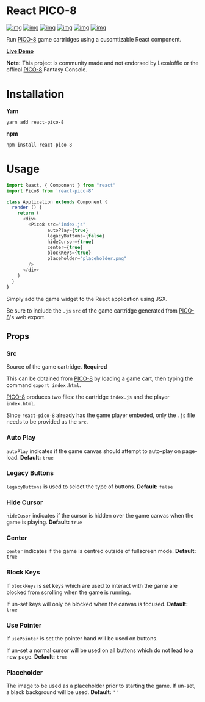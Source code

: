 React PICO-8
===========
[![img](https://wdp9fww0r9.execute-api.us-west-2.amazonaws.com/production/badge/woofers/react-pico-8)](https://wdp9fww0r9.execute-api.us-west-2.amazonaws.com/production/results/woofers/react-pico-8) [![img](https://david-dm.org/woofers/react-pico-8.svg)](https://www.npmjs.com/package/react-pico-8) [![img](https://badge.fury.io/js/react-pico-8.svg)](https://www.npmjs.com/package/react-pico-8) [![img](https://img.shields.io/npm/dt/react-pico-8.svg)](https://www.npmjs.com/package/react-pico-8) [![img](https://img.shields.io/npm/l/react-pico-8.svg)](https://github.com/woofers/react-pico-8/blob/master/License.txt) [![img](https://img.shields.io/badge/greenkeeper-enabled-brightgreen.svg)](https://greenkeeper.io/)

Run [PICO-8](https://lexaloffle.com/pico-8.php) game cartridges using a cusomtizable React component.

**[Live Demo](https://jaxson.vandoorn.ca/react-pico-8/)**

**Note:** This project is community made and not endorsed by Lexaloffle or the offical [PICO-8](https://www.lexaloffle.com/pico-8.php) Fantasy Console.


# Installation

**Yarn**

    yarn add react-pico-8

**npm**

    npm install react-pico-8


# Usage

```js
import React, { Component } from "react"
import Pico8 from 'react-pico-8'

class Application extends Component {
  render () {
    return (
      <div>
        <Pico8 src="index.js"
               autoPlay={true}
               legacyButtons={false}
               hideCursor={true}
               center={true}
               blockKeys={true}
               placeholder="placeholder.png"
        />
      </div>
    )
  }
}
```

Simply add the game widget to the React application using JSX.

Be sure to include the `.js` `src` of the game cartridge generated from [PICO-8](https://lexaloffle.com/pico-8.php)'s web export.


## Props


### Src

Source of the game cartridge.  **Required**

This can be obtained from [PICO-8](https://lexaloffle.com/pico-8.php) by loading a game cart, then typing the command `export index.html`.

[PICO-8](https://lexaloffle.com/pico-8.php) produces two files: the cartridge `index.js` and the player `index.html`.

Since `react-pico-8` already has the game player embeded, only the `.js` file needs to be provided as the `src`.


### Auto Play

`autoPlay` indicates if the game canvas should attempt to auto-play on page-load. **Default:** `true`


### Legacy Buttons

`legacyButtons` is used to select the type of buttons. **Default:** `false`


### Hide Cursor

`hideCusor` indicates if the cursor is hidden over the game canvas when the game is playing.  **Default:** `true`


### Center

`center` indicates if the game is centred outside of fullscreen mode. **Default:** `true`


### Block Keys

If `blockKeys` is set keys which are used to interact with the game are blocked from scrolling when the game is running.

If un-set keys will only be blocked when the canvas is focused.  **Default:** `true`


### Use Pointer

If `usePointer` is set the pointer hand will be used on buttons.

If un-set a normal cursor will be used on all buttons which do not lead to a new page. **Default:** `true`


### Placeholder

The image to be used as a placeholder prior to starting the game.  If un-set, a black background will be used.  **Default:** `''`
